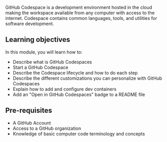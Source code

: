 GitHub Codespace is a development environment hosted in the cloud making the workspace available from any computer with access to the internet. Codespace contains common languages, tools, and utilities for software development.

## Learning objectives

In this module, you will learn how to:
- Describe what is GitHub Codespaces
- Start a GitHub Codespace
- Describe the Codespace lifecycle and how to do each step
- Describe the different customizations you can personalize with GitHub Codespaces
- Explain how to add and configure dev containers
- Add an "Open in GitHub Codespaces" badge to a README file

## Pre-requisites
- A GitHub Account
- Access to a GitHub organization
- Knowledge of basic computer code terminology and concepts
